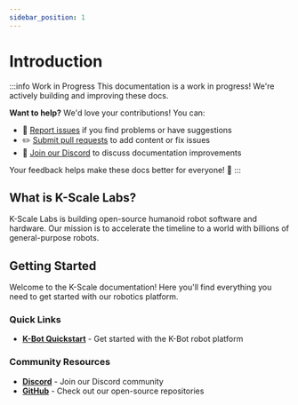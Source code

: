 ```yaml
---
sidebar_position: 1
---
```


# Introduction

:::info Work in Progress
This documentation is a work in progress! We're actively building and improving these docs.

**Want to help?** We'd love your contributions! You can:

- 🐛 [Report issues](https://github.com/kscalelabs/docs/issues) if you find problems or have suggestions
- ✏️ [Submit pull requests](https://github.com/kscalelabs/docs/pulls) to add content or fix issues
- 💬 [Join our Discord](https://url.kscale.dev/discord) to discuss documentation improvements

Your feedback helps make these docs better for everyone! 🚀
:::

## What is K-Scale Labs?

K-Scale Labs is building open-source humanoid robot software and hardware. Our mission is to accelerate the timeline to a world with billions of general-purpose robots.

## Getting Started

Welcome to the K-Scale documentation! Here you'll find everything you need to get started with our robotics platform.

### Quick Links

- **[K-Bot Quickstart](/robots/k-bot/quickstart)** - Get started with the K-Bot robot platform

### Community Resources

- **[Discord](https://url.kscale.dev/discord)** - Join our Discord community
- **[GitHub](https://github.com/kscalelabs)** - Check out our open-source repositories

